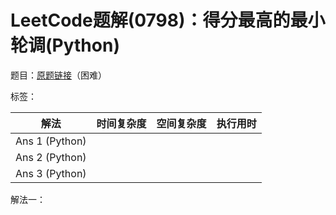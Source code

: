 # LeetCode题解(0798)：得分最高的最小轮调(Python)

题目：[原题链接](https://leetcode-cn.com/problems/smallest-rotation-with-highest-score/)（困难）

标签：

| 解法           | 时间复杂度 | 空间复杂度 | 执行用时 |
| -------------- | ---------- | ---------- | -------- |
| Ans 1 (Python) |            |            |          |
| Ans 2 (Python) |            |            |          |
| Ans 3 (Python) |            |            |          |

解法一：

